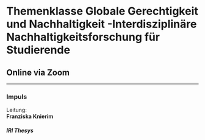 # Themenklasse Globale Gerechtigkeit und Nachhaltigkeit -Interdisziplinäre Nachhaltigkeitsforschung für Studierende
## Online via Zoom
---
### Impuls
Leitung: \
**Franziska Knierim**  
##### IRI Thesys

